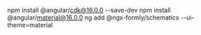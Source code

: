 npm install @angular/cdk@16.0.0 --save-dev
npm install @angular/material@16.0.0
ng add @ngx-formly/schematics --ui-theme=material 
